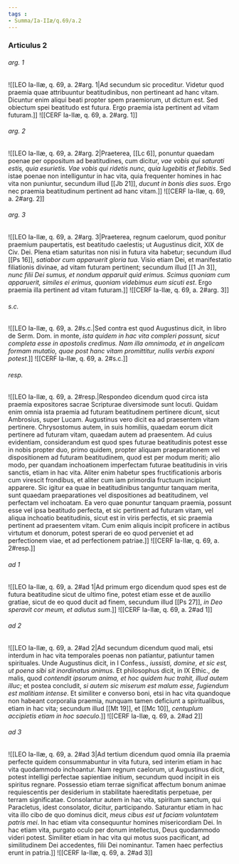 ```yaml
---
tags : 
- Summa/Ia-IIæ/q.69/a.2
---
```


### Articulus 2

###### arg. 1
![[LEO Ia-IIæ, q. 69, a. 2#arg. 1|Ad secundum sic proceditur. Videtur quod praemia quae attribuuntur beatitudinibus, non pertineant ad hanc vitam. Dicuntur enim aliqui beati propter spem praemiorum, ut dictum est. Sed obiectum spei beatitudo est futura. Ergo praemia ista pertinent ad vitam futuram.]]
![[CERF Ia-IIæ, q. 69, a. 2#arg. 1]]

###### arg. 2
![[LEO Ia-IIæ, q. 69, a. 2#arg. 2|Praeterea, [[Lc 6]], ponuntur quaedam poenae per oppositum ad beatitudines, cum dicitur, *vae vobis qui saturati estis, quia esurietis. Vae vobis qui ridetis nunc, quia lugebitis et flebitis*. Sed istae poenae non intelliguntur in hac vita, quia frequenter homines in hac vita non puniuntur, secundum illud [[Jb 21]], *ducunt in bonis dies suos*. Ergo nec praemia beatitudinum pertinent ad hanc vitam.]]
![[CERF Ia-IIæ, q. 69, a. 2#arg. 2]]

###### arg. 3
![[LEO Ia-IIæ, q. 69, a. 2#arg. 3|Praeterea, regnum caelorum, quod ponitur praemium paupertatis, est beatitudo caelestis; ut Augustinus dicit, XIX de Civ. Dei. Plena etiam saturitas non nisi in futura vita habetur; secundum illud [[Ps 16]], *satiabor cum apparuerit gloria tua*. Visio etiam Dei, et manifestatio filiationis divinae, ad vitam futuram pertinent; secundum illud [[1 Jn 3]], *nunc filii Dei sumus, et nondum apparuit quid erimus. Scimus quoniam cum apparuerit, similes ei erimus, quoniam videbimus eum sicuti est*. Ergo praemia illa pertinent ad vitam futuram.]]
![[CERF Ia-IIæ, q. 69, a. 2#arg. 3]]

###### s.c.
![[LEO Ia-IIæ, q. 69, a. 2#s.c.|Sed contra est quod Augustinus dicit, in libro de Serm. Dom. in monte, *ista quidem in hac vita compleri possunt, sicut completa esse in apostolis credimus. Nam illa omnimoda, et in angelicam formam mutatio, quae post hanc vitam promittitur, nullis verbis exponi potest*.]]
![[CERF Ia-IIæ, q. 69, a. 2#s.c.]]

###### resp.
![[LEO Ia-IIæ, q. 69, a. 2#resp.|Respondeo dicendum quod circa ista praemia expositores sacrae Scripturae diversimode sunt locuti. Quidam enim omnia ista praemia ad futuram beatitudinem pertinere dicunt, sicut Ambrosius, super Lucam. Augustinus vero dicit ea ad praesentem vitam pertinere. Chrysostomus autem, in suis homiliis, quaedam eorum dicit pertinere ad futuram vitam, quaedam autem ad praesentem. Ad cuius evidentiam, considerandum est quod spes futurae beatitudinis potest esse in nobis propter duo, primo quidem, propter aliquam praeparationem vel dispositionem ad futuram beatitudinem, quod est per modum meriti; alio modo, per quandam inchoationem imperfectam futurae beatitudinis in viris sanctis, etiam in hac vita. Aliter enim habetur spes fructificationis arboris cum virescit frondibus, et aliter cum iam primordia fructuum incipiunt apparere. Sic igitur ea quae in beatitudinibus tanguntur tanquam merita, sunt quaedam praeparationes vel dispositiones ad beatitudinem, vel perfectam vel inchoatam. Ea vero quae ponuntur tanquam praemia, possunt esse vel ipsa beatitudo perfecta, et sic pertinent ad futuram vitam, vel aliqua inchoatio beatitudinis, sicut est in viris perfectis, et sic praemia pertinent ad praesentem vitam. Cum enim aliquis incipit proficere in actibus virtutum et donorum, potest sperari de eo quod perveniet et ad perfectionem viae, et ad perfectionem patriae.]]
![[CERF Ia-IIæ, q. 69, a. 2#resp.]]

###### ad 1
![[LEO Ia-IIæ, q. 69, a. 2#ad 1|Ad primum ergo dicendum quod spes est de futura beatitudine sicut de ultimo fine, potest etiam esse et de auxilio gratiae, sicut de eo quod ducit ad finem, secundum illud [[Ps 27]], *in Deo speravit cor meum, et adiutus sum*.]]
![[CERF Ia-IIæ, q. 69, a. 2#ad 1]]

###### ad 2
![[LEO Ia-IIæ, q. 69, a. 2#ad 2|Ad secundum dicendum quod mali, etsi interdum in hac vita temporales poenas non patiantur, patiuntur tamen spirituales. Unde Augustinus dicit, in I Confess., *iussisti, domine, et sic est, ut poena sibi sit inordinatus animus*. Et philosophus dicit, in IX Ethic., de malis, quod *contendit ipsorum anima, et hoc quidem huc trahit, illud autem illuc*; et postea concludit, *si autem sic miserum est malum esse, fugiendum est malitiam intense*. Et similiter e converso boni, etsi in hac vita quandoque non habeant corporalia praemia, nunquam tamen deficiunt a spiritualibus, etiam in hac vita; secundum illud [[Mt 19]], et [[Mc 10]], *centuplum accipietis etiam in hoc saeculo*.]]
![[CERF Ia-IIæ, q. 69, a. 2#ad 2]]

###### ad 3
![[LEO Ia-IIæ, q. 69, a. 2#ad 3|Ad tertium dicendum quod omnia illa praemia perfecte quidem consummabuntur in vita futura, sed interim etiam in hac vita quodammodo inchoantur. Nam regnum caelorum, ut Augustinus dicit, potest intelligi perfectae sapientiae initium, secundum quod incipit in eis spiritus regnare. Possessio etiam terrae significat affectum bonum animae requiescentis per desiderium in stabilitate haereditatis perpetuae, per terram significatae. Consolantur autem in hac vita, spiritum sanctum, qui Paracletus, idest consolator, dicitur, participando. Saturantur etiam in hac vita illo cibo de quo dominus dicit, *meus cibus est ut faciam voluntatem patris mei*. In hac etiam vita consequuntur homines misericordiam Dei. In hac etiam vita, purgato oculo per donum intellectus, Deus quodammodo videri potest. Similiter etiam in hac vita qui motus suos pacificant, ad similitudinem Dei accedentes, filii Dei nominantur. Tamen haec perfectius erunt in patria.]]
![[CERF Ia-IIæ, q. 69, a. 2#ad 3]]

